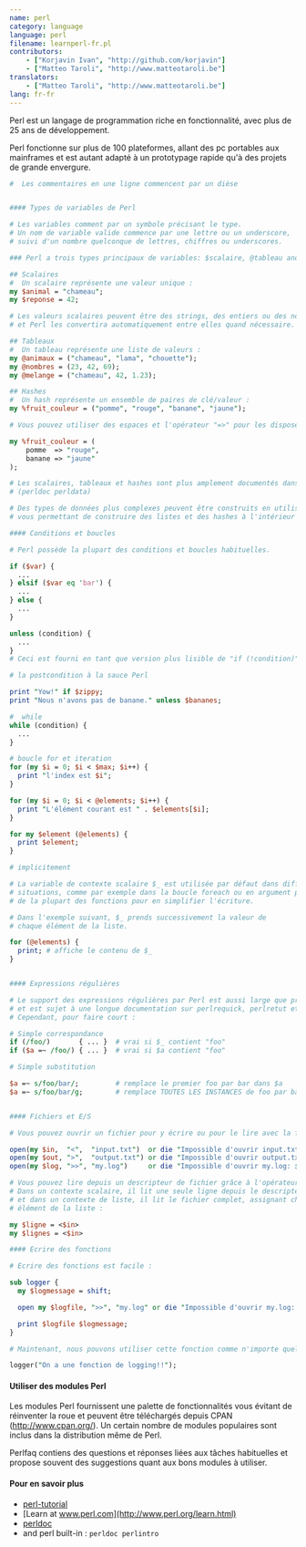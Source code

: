 ```yaml
---
name: perl
category: language
language: perl
filename: learnperl-fr.pl
contributors:
    - ["Korjavin Ivan", "http://github.com/korjavin"]
    - ["Matteo Taroli", "http://www.matteotaroli.be"]
translators:
    - ["Matteo Taroli", "http://www.matteotaroli.be"]
lang: fr-fr
---
```

Perl est un langage de programmation riche en fonctionnalité, avec plus de 25 ans de développement.

Perl fonctionne sur plus de 100 plateformes, allant des pc portables aux mainframes et
est autant adapté à un prototypage rapide qu'à des projets de grande envergure.

```perl
#  Les commentaires en une ligne commencent par un dièse


#### Types de variables de Perl

# Les variables comment par un symbole précisant le type.
# Un nom de variable valide commence par une lettre ou un underscore,
# suivi d'un nombre quelconque de lettres, chiffres ou underscores.

### Perl a trois types principaux de variables: $scalaire, @tableau and %hash

## Scalaires
#  Un scalaire représente une valeur unique :
my $animal = "chameau";
my $reponse = 42;

# Les valeurs scalaires peuvent être des strings, des entiers ou des nombres à virgule flottante
# et Perl les convertira automatiquement entre elles quand nécessaire.

## Tableaux
#  Un tableau représente une liste de valeurs :
my @animaux = ("chameau", "lama", "chouette");
my @nombres = (23, 42, 69);
my @melange = ("chameau", 42, 1.23);

## Hashes
#  Un hash représente un ensemble de paires de clé/valeur :
my %fruit_couleur = ("pomme", "rouge", "banane", "jaune");

# Vous pouvez utiliser des espaces et l'opérateur "=>" pour les disposer plus joliment :

my %fruit_couleur = (
	pomme  => "rouge",
	banane => "jaune"
);

# Les scalaires, tableaux et hashes sont plus amplement documentés dans le perldata
# (perldoc perldata)

# Des types de données plus complexes peuvent être construits en utilisant des références,
# vous permettant de construire des listes et des hashes à l'intérieur d'autres listes et hashes.

#### Conditions et boucles

# Perl possède la plupart des conditions et boucles habituelles.

if ($var) {
  ...
} elsif ($var eq 'bar') {
  ...
} else {
  ...
}

unless (condition) {
  ...
}
# Ceci est fourni en tant que version plus lisible de "if (!condition)"

# la postcondition à la sauce Perl

print "Yow!" if $zippy;
print "Nous n'avons pas de banane." unless $bananes;

#  while
while (condition) {
  ...
}

# boucle for et iteration
for (my $i = 0; $i < $max; $i++) {
  print "l'index est $i";
}

for (my $i = 0; $i < @elements; $i++) {
  print "L'élément courant est " . $elements[$i];
}

for my $element (@elements) {
  print $element;
}

# implicitement

# La variable de contexte scalaire $_ est utilisée par défaut dans différentes
# situations, comme par exemple dans la boucle foreach ou en argument par défaut
# de la plupart des fonctions pour en simplifier l'écriture.

# Dans l'exemple suivant, $_ prends successivement la valeur de
# chaque élément de la liste.  

for (@elements) {
  print; # affiche le contenu de $_
}


#### Expressions régulières

# Le support des expressions régulières par Perl est aussi large que profond
# et est sujet à une longue documentation sur perlrequick, perlretut et ailleurs.
# Cependant, pour faire court :

# Simple correspondance
if (/foo/)       { ... }  # vrai si $_ contient "foo"
if ($a =~ /foo/) { ... }  # vrai si $a contient "foo"

# Simple substitution

$a =~ s/foo/bar/;         # remplace le premier foo par bar dans $a
$a =~ s/foo/bar/g;        # remplace TOUTES LES INSTANCES de foo par bar dans $a


#### Fichiers et E/S

# Vous pouvez ouvrir un fichier pour y écrire ou pour le lire avec la fonction "open()".

open(my $in,  "<",  "input.txt")  or die "Impossible d'ouvrir input.txt: $!";
open(my $out, ">",  "output.txt") or die "Impossible d'ouvrir output.txt: $!";
open(my $log, ">>", "my.log")     or die "Impossible d'ouvrir my.log: $!";

# Vous pouvez lire depuis un descripteur de fichier grâce à l'opérateur "<>".
# Dans un contexte scalaire, il lit une seule ligne depuis le descripteur de fichier
# et dans un contexte de liste, il lit le fichier complet, assignant chaque ligne à un
# élément de la liste :

my $ligne = <$in>
my $lignes = <$in>

#### Ecrire des fonctions

# Ecrire des fonctions est facile :

sub logger {
  my $logmessage = shift;

  open my $logfile, ">>", "my.log" or die "Impossible d'ouvrir my.log: $!";

  print $logfile $logmessage;
}

# Maintenant, nous pouvons utiliser cette fonction comme n'importe quelle fonction intégrée :

logger("On a une fonction de logging!!");
```

#### Utiliser des modules Perl

Les modules Perl fournissent une palette de fonctionnalités vous évitant de réinventer la roue et peuvent être téléchargés depuis CPAN (http://www.cpan.org/). Un certain nombre de modules populaires sont inclus dans la distribution même de Perl.

Perlfaq contiens des questions et réponses liées aux tâches habituelles et propose souvent des suggestions quant aux bons modules à utiliser.

#### Pour en savoir plus
 - [perl-tutorial](http://perl-tutorial.org/)
 - [Learn at www.perl.com](http://www.perl.org/learn.html)
 - [perldoc](http://perldoc.perl.org/)
 - and perl built-in : `perldoc perlintro`
